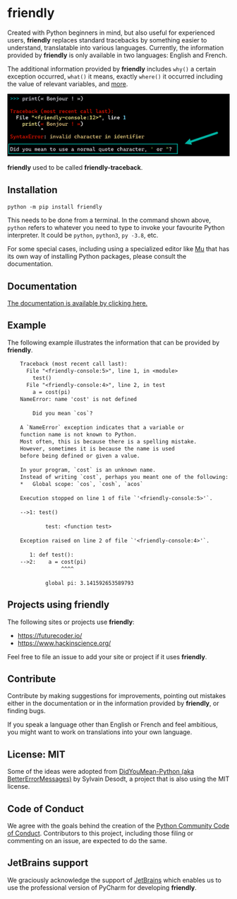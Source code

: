 # friendly

Created with Python beginners in mind, but also useful for experienced users,
**friendly** replaces standard tracebacks
by something easier to understand, translatable into various languages. 
Currently, the information provided by **friendly** is only available
in two languages: English and French.

The additional information provided by **friendly** includes
`why()` a certain exception occurred,
`what()` it means, exactly `where()` it occurred including
the value of relevant variables, and
[more](https://aroberge.github.io/friendly-traceback-docs/docs/html/).


![Example](https://raw.githubusercontent.com/aroberge/friendly/master/why_1.png)

**friendly** used to be called **friendly-traceback**.


## Installation

```
python -m pip install friendly
```

This needs to be done from a terminal.
In the command shown above,
`python` refers to whatever you need to type to invoke your
favourite Python interpreter.
It could be `python`, `python3`, `py -3.8`, etc.


For some special cases, including
using a specialized editor like [Mu](https://codewith.mu) that has its own way
of installing Python packages, please consult the documentation.

## Documentation

[The documentation is available by clicking here.](https://aroberge.github.io/friendly-traceback-docs/docs/html/)

## Example

The following example illustrates the information that can
be provided by **friendly**.

```
    Traceback (most recent call last):
      File "<friendly-console:5>", line 1, in <module>
        test()
      File "<friendly-console:4>", line 2, in test
        a = cost(pi)
    NameError: name 'cost' is not defined

        Did you mean `cos`?

    A `NameError` exception indicates that a variable or
    function name is not known to Python.
    Most often, this is because there is a spelling mistake.
    However, sometimes it is because the name is used
    before being defined or given a value.

    In your program, `cost` is an unknown name.
    Instead of writing `cost`, perhaps you meant one of the following:
    *   Global scope: `cos`, `cosh`, `acos`

    Execution stopped on line 1 of file `'<friendly-console:5>'`.

    -->1: test()

            test: <function test>

    Exception raised on line 2 of file `'<friendly-console:4>'`.

       1: def test():
    -->2:    a = cost(pi)
                 ^^^^

            global pi: 3.141592653589793
```

## Projects using friendly

The following sites or projects use **friendly**:

- https://futurecoder.io/
- https://www.hackinscience.org/

Feel free to file an issue to add your site or project if it uses **friendly**.

## Contribute

Contribute by making suggestions for improvements, pointing out mistakes either in
the documentation or in the information provided by **friendly**, or finding bugs.

If you speak a language other than English or French and feel ambitious, you might
want to work on translations into your own language.

## License: MIT

Some of the ideas were adopted from
[DidYouMean-Python (aka BetterErrorMessages)](https://github.com/SylvainDe/DidYouMean-Python)
by Sylvain Desodt, a project that is also using the MIT license.

## Code of Conduct

We agree with the goals behind the creation of the
[Python Community Code of Conduct](https://www.python.org/psf/codeofconduct/).
Contributors to this project, including those filing or commenting on an issue,
are expected to do the same.


## JetBrains support

We graciously acknowledge the support of [JetBrains](
https://www.jetbrains.com/?from=friendly-traceback)
which enables us to use the professional version
of PyCharm for developing **friendly**.
